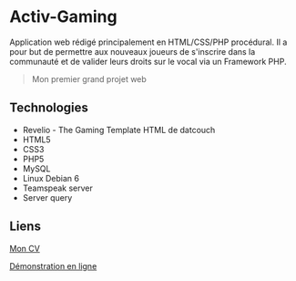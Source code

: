 # Activ-Gaming
Application web rédigé principalement en HTML/CSS/PHP procédural.
Il a pour but de permettre aux nouveaux joueurs de s'inscrire dans la communauté et de valider leurs droits sur le vocal via un Framework PHP.

> Mon premier grand projet web


## Technologies

- Revelio - The Gaming Template HTML de datcouch
- HTML5
- CSS3
- PHP5
- MySQL
- Linux Debian 6
- Teamspeak server
- Server query
## Liens
[Mon CV](http://guillian-aufrere.fr/)


[Démonstration en ligne](http://guillian-aufrere.fr/webroot/demo/activgaming/)
